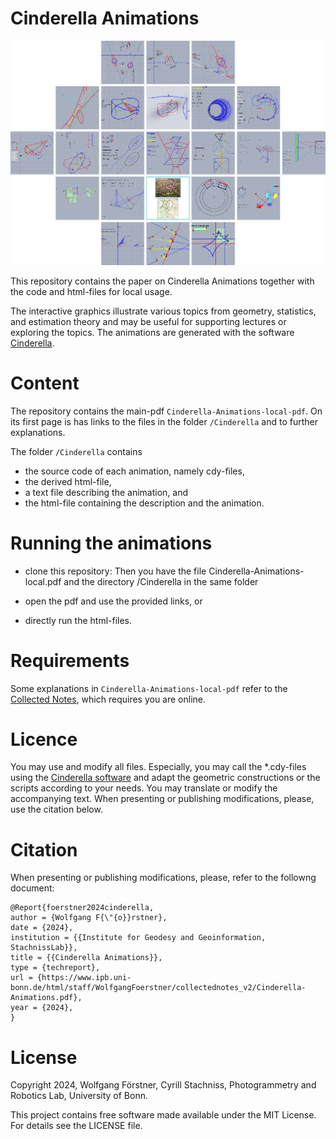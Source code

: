 # Cinderella Animations

![](pics/logo-CA.png)

This repository contains the paper on Cinderella Animations together with the code and html-files for  local usage.

The interactive graphics illustrate various topics from geometry, statistics, and estimation theory and may be useful for supporting lectures or exploring the topics. The animations are generated with the software [Cinderella](https://www.cinderella.de/tiki-index.php).

# Content

The repository contains the main-pdf `Cinderella-Animations-local-pdf`. On its first page is has links to the files in the folder `/Cinderella` and to further explanations. 

The folder `/Cinderella` contains
* the source code of each animation, namely cdy-files, 
* the derived html-file,
* a text file describing the animation, and 
* the html-file containing the description and the animation.


# Running the animations

* clone this repository: Then you have the file Cinderella-Animations-local.pdf and the directory /Cinderella in the same folder

* open the pdf and use the provided links, or

* directly run the html-files.

# Requirements

Some explanations in `Cinderella-Animations-local-pdf` refer to the [Collected Notes](https://www.ipb.uni-bonn.de/html/staff/WolfgangFoerstner/collectednotes_v2/main-Lecturenotes.pdf), which requires you are online.

# Licence

You may use and modify all files. Especially, you may call the *.cdy-files using the [Cinderella software](https://beta.cinderella.de/) and adapt the geometric constructions or the scripts according to your needs. You may translate or modify the accompanying text. When presenting or publishing modifications, please, use the citation below.



# Citation

When presenting or publishing modifications, please, refer to the followng document:

```
@Report{foerstner2024cinderella,
author = {Wolfgang F{\"{o}}rstner},
date = {2024},
institution = {{Institute for Geodesy and Geoinformation, StachnissLab}},
title = {{Cinderella Animations}},
type = {techreport},
url = {https://www.ipb.uni-bonn.de/html/staff/WolfgangFoerstner/collectednotes_v2/Cinderella-Animations.pdf},
year = {2024},
}

```

# License
Copyright 2024, Wolfgang Förstner, Cyrill Stachniss, Photogrammetry and Robotics Lab, University of Bonn.

This project contains free software made available under the MIT License. For details see the LICENSE file.
